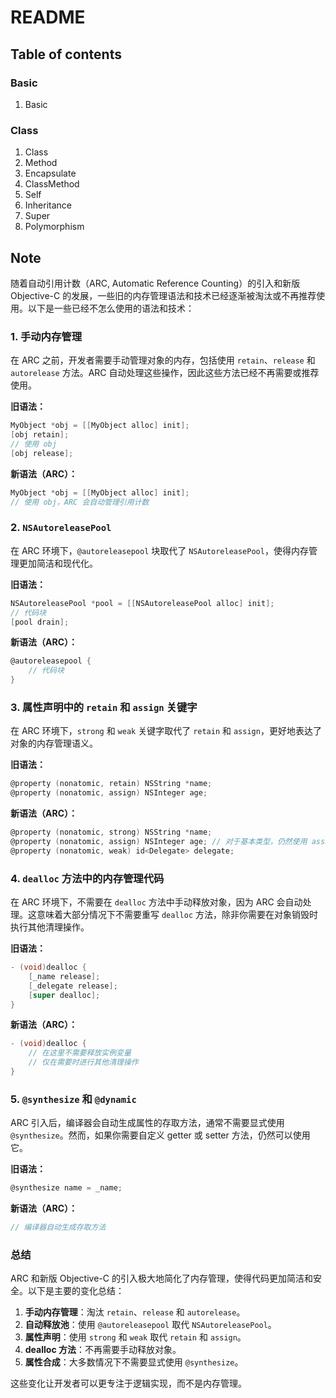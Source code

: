 #  README

## Table of contents

### Basic

1. Basic

### Class

1. Class
2. Method
3. Encapsulate
4. ClassMethod
5. Self
6. Inheritance
7. Super
8. Polymorphism

## Note

随着自动引用计数（ARC, Automatic Reference Counting）的引入和新版 Objective-C 的发展，一些旧的内存管理语法和技术已经逐渐被淘汰或不再推荐使用。以下是一些已经不怎么使用的语法和技术：

### 1. 手动内存管理
在 ARC 之前，开发者需要手动管理对象的内存，包括使用 `retain`、`release` 和 `autorelease` 方法。ARC 自动处理这些操作，因此这些方法已经不再需要或推荐使用。

**旧语法：**
```objective-c
MyObject *obj = [[MyObject alloc] init];
[obj retain];
// 使用 obj
[obj release];
```

**新语法（ARC）：**
```objective-c
MyObject *obj = [[MyObject alloc] init];
// 使用 obj，ARC 会自动管理引用计数
```

### 2. `NSAutoreleasePool`
在 ARC 环境下，`@autoreleasepool` 块取代了 `NSAutoreleasePool`，使得内存管理更加简洁和现代化。

**旧语法：**
```objective-c
NSAutoreleasePool *pool = [[NSAutoreleasePool alloc] init];
// 代码块
[pool drain];
```

**新语法（ARC）：**
```objective-c
@autoreleasepool {
    // 代码块
}
```

### 3. 属性声明中的 `retain` 和 `assign` 关键字
在 ARC 环境下，`strong` 和 `weak` 关键字取代了 `retain` 和 `assign`，更好地表达了对象的内存管理语义。

**旧语法：**
```objective-c
@property (nonatomic, retain) NSString *name;
@property (nonatomic, assign) NSInteger age;
```

**新语法（ARC）：**
```objective-c
@property (nonatomic, strong) NSString *name;
@property (nonatomic, assign) NSInteger age; // 对于基本类型，仍然使用 assign
@property (nonatomic, weak) id<Delegate> delegate;
```

### 4. `dealloc` 方法中的内存管理代码
在 ARC 环境下，不需要在 `dealloc` 方法中手动释放对象，因为 ARC 会自动处理。这意味着大部分情况下不需要重写 `dealloc` 方法，除非你需要在对象销毁时执行其他清理操作。

**旧语法：**
```objective-c
- (void)dealloc {
    [_name release];
    [_delegate release];
    [super dealloc];
}
```

**新语法（ARC）：**
```objective-c
- (void)dealloc {
    // 在这里不需要释放实例变量
    // 仅在需要时进行其他清理操作
}
```

### 5. `@synthesize` 和 `@dynamic`
ARC 引入后，编译器会自动生成属性的存取方法，通常不需要显式使用 `@synthesize`。然而，如果你需要自定义 getter 或 setter 方法，仍然可以使用它。

**旧语法：**
```objective-c
@synthesize name = _name;
```

**新语法（ARC）：**
```objective-c
// 编译器自动生成存取方法
```

### 总结

ARC 和新版 Objective-C 的引入极大地简化了内存管理，使得代码更加简洁和安全。以下是主要的变化总结：

1. **手动内存管理**：淘汰 `retain`、`release` 和 `autorelease`。
2. **自动释放池**：使用 `@autoreleasepool` 取代 `NSAutoreleasePool`。
3. **属性声明**：使用 `strong` 和 `weak` 取代 `retain` 和 `assign`。
4. **dealloc 方法**：不再需要手动释放对象。
5. **属性合成**：大多数情况下不需要显式使用 `@synthesize`。

这些变化让开发者可以更专注于逻辑实现，而不是内存管理。

